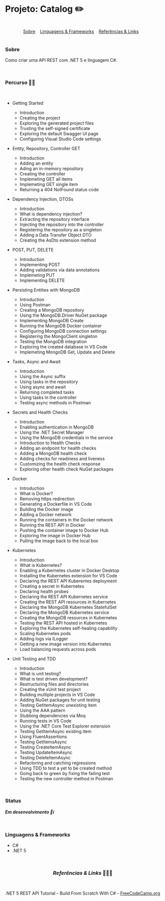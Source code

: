 # Projeto: Catalog ✏️
<br>
 
<div align=center>
    <a href="#sobre" align=center>Sobre</a>&nbsp;&nbsp;&nbsp;
    <a href="#linguagens" align=center>Linguagens & Frameworks</a>&nbsp;&nbsp;&nbsp;
    <a href="#referencias" align=center>Referências & Links</a>&nbsp;&nbsp;&nbsp;
</div>
<br>

### <span id="sobre">Sobre</span>

Como criar uma API REST com .NET 5 e linguagem C#.

<br>


### Percurso 🧑‍🎓

<br>


- Getting Started
    - Introduction
    - Creating the project
    - Exploring the generated project files
    - Trusting the self-signed certificate
    - Exploring the default Swagger UI page
    - Configuring Visual Studio Code settings

- Entity, Repository, Controller GET
    - Introduction
    - Adding an entity
    - Ading an in-memory repository
    - Creating the controller
    - Implemeting GET all items
    - Implemeting GET single item
    - Returning a 404 NotFound status code

-   Dependency Injection, DTOSs
    - Introduction
    - What is dependency injection?
    - Extracting the repository interface
    - Injecting the repository into the controller
    - Registering the repository as a singleton
    - Adding a Data Transfer Object DTO
    - Creating the AsDto extension method

- POST, PUT, DELETE
    - Introduction
    - Implementing POST
    - Adding validations via data annotations
    - Implemeting PUT
    - Implementing DELETE

- Persisting Entities with MongoDB
    - Introduction
    - Using Postman
    - Creating a MongoDB repository
    - Using the MongoDB.Driver NuGet package
    - Implementing MongoDB Create
    - Running the MongoDB Docker container
    - Configuring MongoDB connection settings
    - Registering the MongoClient singleton
    - Testing the MongoDB integration
    - Exploring the created database in VS Code
    - Implemeting MongoDB Get, Update and Delete

- Tasks, Async and Await
    - Introduction
    - Using the Async suffix
    - Using tasks in the repository
    - Using async and await
    - Returning completed tasks
    - Using tasks in the controller
    - Testing async methods in Postman

- Secrets and Health Checks
    - Introduction
    - Enabling authentication in MongoDB
    - Using the .NET Secret Manager
    - Using the MongoDB credentials in the service
    - Introduction to Health Checks
    - Adding an endpoint for health checks
    - Adding a MongoDB health check
    - Adding checks for readiness and liveness
    - Customizing the health check response
    - Exploring other health check NuGet packages

- Docker
    - Introduction
    - What is Docker?
    - Removing https redirection
    - Generating a Dockerfile in VS Code
    - Building the Docker image
    - Adding a Docker network
    - Running the containers in the Docker network
    - Running the REST API in Docker
    - Pushing the container image to Docker Hub
    - Exploring the image in Docker Hub
    - Pulling the image back to the local box

- Kubernetes
    - Introduction
    - What is Kubernetes?
    - Enabling a Kubernetes cluster in Docker Desktop
    - Installing the Kubernetes extension for VS Code
    - Declaring the REST API Kuberentes deployment
    - Creating a secret in Kubernetes
    - Declaring health probes
    - Declaring the REST API Kubernetes service
    - Creating the REST API resources in Kubernetes
    - Declaring the MongoDB Kubernetes StatefulSet
    - Declaring the MongoDB Kubernetes service
    - Creating the MongoDB resources in Kubernetes
    - Testing the REST API hosted in Kubernetes
    - Exploring the Kubernetes self-healing capability
    - Scaling Kubernetes pods
    - Adding logs via ILogger
    - Getting a new image version into Kubernetes
    - Load balancing requests across pods

- Unit Testing and TDD
    - Introduction
    - What is unit testing?
    - What is test driven development?
    - Restructuring files and directories
    - Creating the xUnit test project
    - Building multiple projects in VS Code
    - Adding NuGet packages for unit testing
    - Testing GetItemAsync unexisting item
    - Using the AAA pattern
    - Stubbing dependencies via Moq
    - Running tests in VS Code
    - Using the .NET Core Test Explorer extension
    - Testing GetItemAsync existing item
    - Using FluentAssertions
    - Testing GetItemsAsync
    - Testing CreateItemAsync
    - Testing UpdateItemAsync
    - Testing DeleteItemAsync
    - Refactoring and catching regressions
    - Using TDD to test a yet to be created method
    - Going back to green by fixing the failing test
    - Testing the new controller method in Postman

<br>

### <span id="status">Status</span><br>

**_Em desenvolvimento 🚧ℹ️_**

<br>

### <span id=linguagens>Linguagens & Frameworks</span>

* C# 
* .NET 5

<br>

<h3 align=center id="referencias"><i>Referências & Links </i>📖🙋‍♂️</h3><br>

.NET 5 REST API Tutorial - Build From Scratch With C# - [FreeCodeCamp.org](https://youtu.be/ZXdFisA_hOY)


<br>

